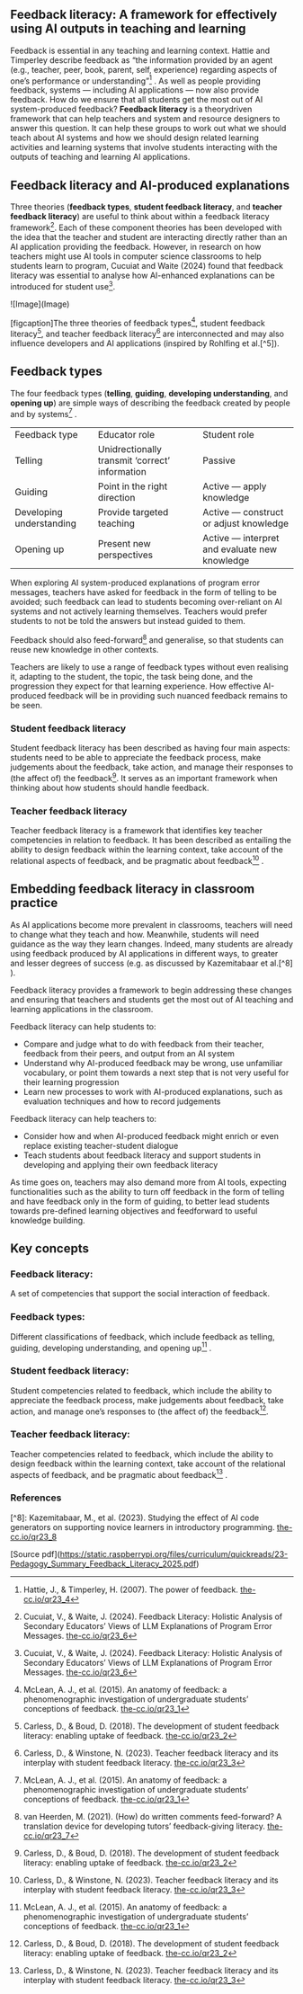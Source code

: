 ## **Feedback literacy:** A framework for effectively using AI outputs in teaching and learning

Feedback is essential in any teaching and learning context. Hattie and Timperley describe feedback as “the information provided by an agent (e.g., teacher, peer, book, parent, self, experience) regarding aspects of one’s performance or understanding”[^4] . As well as people providing feedback, systems — including AI applications — now also provide feedback. How do we ensure that all students get the most out of AI system-produced feedback? **Feedback literacy** is a theorydriven framework that can help teachers and system and resource designers to answer this question. It can help these groups to work out what we should teach about AI systems and how we should design related learning activities and learning systems that involve students interacting with the outputs of teaching and learning AI applications.

## Feedback literacy and AI-produced explanations

Three theories (**feedback types**, **student feedback literacy**, and **teacher feedback literacy**) are useful to think about within a feedback literacy framework[^6]. Each of these component theories has been developed with the idea that the teacher and student are interacting directly rather than an AI application providing the feedback. However, in research on how teachers might use AI tools in computer science classrooms to help students learn to program, Cucuiat and Waite (2024) found that feedback literacy was essential to analyse how AI-enhanced explanations can be introduced for student use[^6].

!\[Image\](Image)

\[figcaption\]The three theories of feedback types[^1], student feedback literacy[^2], and teacher feedback literacy[^3] are interconnected and may also influence developers and AI applications (inspired by Rohlfing et al.\[^5\]).

## Feedback types

The four feedback types (**telling**, **guiding**, **developing understanding**, and **opening up**) are simple ways of describing the feedback created by people and by systems[^1] .

<table><tbody><tr><td>Feedback type</td><td>Educator role</td><td>Student role</td></tr><tr><td>Telling</td><td>Unidrectionally transmit ‘correct’ information</td><td>Passive</td></tr><tr><td>Guiding</td><td>Point in the right direction</td><td>Active — apply knowledge</td></tr><tr><td>Developing understanding</td><td>Provide targeted teaching</td><td>Active — construct or adjust knowledge</td></tr><tr><td>Opening up</td><td>Present new perspectives</td><td>Active — interpret and evaluate new knowledge</td></tr></tbody></table>

When exploring AI system-produced explanations of program error messages, teachers have asked for feedback in the form of telling to be avoided; such feedback can lead to students becoming over-reliant on AI systems and not actively learning themselves. Teachers would prefer students to not be told the answers but instead guided to them. 

Feedback should also feed-forward[^7] and generalise, so that students can reuse new knowledge in other contexts. 

Teachers are likely to use a range of feedback types without even realising it, adapting to the student, the topic, the task being done, and the progression they expect for that learning experience. How effective AI-produced feedback will be in providing such nuanced feedback remains to be seen.

### Student feedback literacy 

Student feedback literacy has been described as having four main aspects: students need to be able to appreciate the feedback process, make judgements about the feedback, take action, and manage their responses to (the affect of) the feedback[^2]. It serves as an important framework when thinking about how students should handle feedback.

### Teacher feedback literacy

Teacher feedback literacy is a framework that identifies key teacher competencies in relation to feedback. It has been described as entailing the ability to design feedback within the learning context, take account of the relational aspects of feedback, and be pragmatic about feedback[^3] .

## Embedding feedback literacy in classroom practice

As AI applications become more prevalent in classrooms, teachers will need to change what they teach and how. Meanwhile, students will need guidance as the way they learn changes. Indeed, many students are already using feedback produced by AI applications in different ways, to greater and lesser degrees of success (e.g. as discussed by Kazemitabaar et al.[^8] ). 

Feedback literacy provides a framework to begin addressing these changes and ensuring that teachers and students get the most out of AI teaching and learning applications in the classroom. 

Feedback literacy can help students to: 

*   Compare and judge what to do with feedback from their teacher, feedback from their peers, and output from an AI system 
*   Understand why AI-produced feedback may be wrong, use unfamiliar vocabulary, or point them towards a next step that is not very useful for their learning progression 
*   Learn new processes to work with AI-produced explanations, such as evaluation techniques and how to record judgements 

Feedback literacy can help teachers to: 

*   Consider how and when AI-produced feedback might enrich or even replace existing teacher-student dialogue 
*   Teach students about feedback literacy and support students in developing and applying their own feedback literacy 

As time goes on, teachers may also demand more from AI tools, expecting functionalities such as the ability to turn off feedback in the form of telling and have feedback only in the form of guiding, to better lead students towards pre-defined learning objectives and feedforward to useful knowledge building.

## Key concepts

### Feedback literacy: 

A set of competencies that support the social interaction of feedback. 

### Feedback types: 

Different classifications of feedback, which include feedback as telling, guiding, developing understanding, and opening up[^1] . 

### Student feedback literacy: 

Student competencies related to feedback, which include the ability to appreciate the feedback process, make judgements about feedback, take action, and manage one’s responses to (the affect of) the feedback[^2].

### Teacher feedback literacy: 

Teacher competencies related to feedback, which include the ability to design feedback within the learning context, take account of the relational aspects of feedback, and be pragmatic about feedback[^3] .

### References

[^1]: McLean, A. J., et al. (2015). An anatomy of feedback: a phenomenographic investigation of undergraduate students’ conceptions of feedback. [the-cc.io/qr23\_1](the-cc.io/qr23_1)

[^2]: Carless, D., & Boud, D. (2018). The development of student feedback literacy: enabling uptake of feedback. [the-cc.io/qr23\_2](the-cc.io/qr23_2)

[^3]: Carless, D., & Winstone, N. (2023). Teacher feedback literacy and its interplay with student feedback literacy. [the-cc.io/qr23\_3](the-cc.io/qr23_3)

[^4]: Hattie, J., & Timperley, H. (2007). The power of feedback. [the-cc.io/qr23\_4](the-cc.io/qr23_4)

[^5]: Rohlfing, K. J., et al. (2020). Explanation as a social practice: Toward a conceptual framework for the social design of AI systems. [the-cc.io/qr23\_5](the-cc.io/qr23_5)

[^6]: Cucuiat, V., & Waite, J. (2024). Feedback Literacy: Holistic Analysis of Secondary Educators’ Views of LLM Explanations of Program Error Messages. [the-cc.io/qr23\_6](the-cc.io/qr23_6)

[^7]: van Heerden, M. (2021). (How) do written comments feed-forward? A translation device for developing tutors’ feedback-giving literacy. [the-cc.io/qr23\_7](the-cc.io/qr23_7)

\[^8\]: Kazemitabaar, M., et al. (2023). Studying the effect of AI code generators on supporting novice learners in introductory programming. [the-cc.io/qr23\_8](the-cc.io/qr23_8)

\[Source pdf\](https://static.raspberrypi.org/files/curriculum/quickreads/23-Pedagogy_Summary_Feedback_Literacy_2025.pdf)

